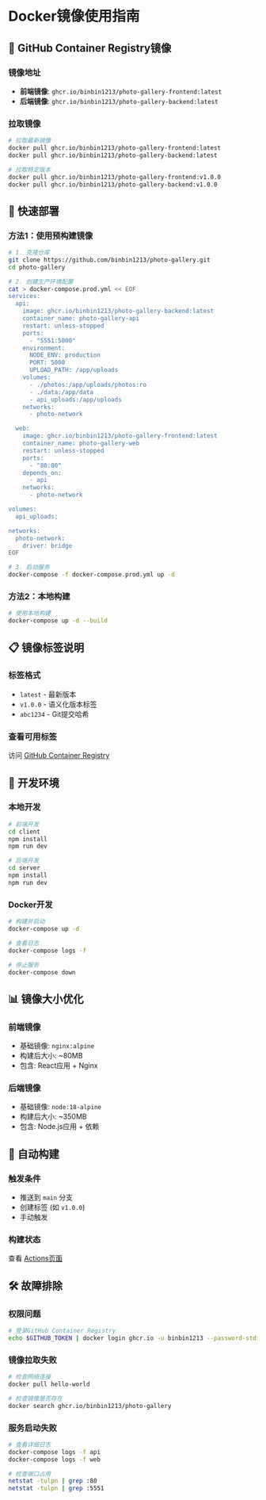 # Docker镜像使用指南

## 🐳 **GitHub Container Registry镜像**

### **镜像地址**
- **前端镜像**: `ghcr.io/binbin1213/photo-gallery-frontend:latest`
- **后端镜像**: `ghcr.io/binbin1213/photo-gallery-backend:latest`

### **拉取镜像**
```bash
# 拉取最新镜像
docker pull ghcr.io/binbin1213/photo-gallery-frontend:latest
docker pull ghcr.io/binbin1213/photo-gallery-backend:latest

# 拉取特定版本
docker pull ghcr.io/binbin1213/photo-gallery-frontend:v1.0.0
docker pull ghcr.io/binbin1213/photo-gallery-backend:v1.0.0
```

## 🚀 **快速部署**

### **方法1：使用预构建镜像**
```bash
# 1. 克隆仓库
git clone https://github.com/binbin1213/photo-gallery.git
cd photo-gallery

# 2. 创建生产环境配置
cat > docker-compose.prod.yml << EOF
services:
  api:
    image: ghcr.io/binbin1213/photo-gallery-backend:latest
    container_name: photo-gallery-api
    restart: unless-stopped
    ports:
      - "5551:5000"
    environment:
      NODE_ENV: production
      PORT: 5000
      UPLOAD_PATH: /app/uploads
    volumes:
      - ./photos:/app/uploads/photos:ro
      - ./data:/app/data
      - api_uploads:/app/uploads
    networks:
      - photo-network

  web:
    image: ghcr.io/binbin1213/photo-gallery-frontend:latest
    container_name: photo-gallery-web
    restart: unless-stopped
    ports:
      - "80:80"
    depends_on:
      - api
    networks:
      - photo-network

volumes:
  api_uploads:

networks:
  photo-network:
    driver: bridge
EOF

# 3. 启动服务
docker-compose -f docker-compose.prod.yml up -d
```

### **方法2：本地构建**
```bash
# 使用本地构建
docker-compose up -d --build
```

## 📋 **镜像标签说明**

### **标签格式**
- `latest` - 最新版本
- `v1.0.0` - 语义化版本标签
- `abc1234` - Git提交哈希

### **查看可用标签**
访问 [GitHub Container Registry](https://github.com/binbin1213/photo-gallery/pkgs/container/photo-gallery-frontend)

## 🔧 **开发环境**

### **本地开发**
```bash
# 前端开发
cd client
npm install
npm run dev

# 后端开发
cd server
npm install
npm run dev
```

### **Docker开发**
```bash
# 构建并启动
docker-compose up -d

# 查看日志
docker-compose logs -f

# 停止服务
docker-compose down
```

## 📊 **镜像大小优化**

### **前端镜像**
- 基础镜像: `nginx:alpine`
- 构建后大小: ~80MB
- 包含: React应用 + Nginx

### **后端镜像**
- 基础镜像: `node:18-alpine`
- 构建后大小: ~350MB
- 包含: Node.js应用 + 依赖

## 🔄 **自动构建**

### **触发条件**
- 推送到 `main` 分支
- 创建标签 (如 `v1.0.0`)
- 手动触发

### **构建状态**
查看 [Actions页面](https://github.com/binbin1213/photo-gallery/actions)

## 🛠️ **故障排除**

### **权限问题**
```bash
# 登录GitHub Container Registry
echo $GITHUB_TOKEN | docker login ghcr.io -u binbin1213 --password-stdin
```

### **镜像拉取失败**
```bash
# 检查网络连接
docker pull hello-world

# 检查镜像是否存在
docker search ghcr.io/binbin1213/photo-gallery
```

### **服务启动失败**
```bash
# 查看详细日志
docker-compose logs -f api
docker-compose logs -f web

# 检查端口占用
netstat -tulpn | grep :80
netstat -tulpn | grep :5551
```
